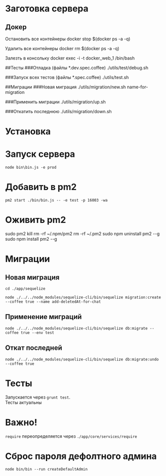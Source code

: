 # Заготовка сервера
## Докер
Остановить все контейнеры
docker stop $(docker ps -a -q)

Удалить все контейнеры
docker rm $(docker ps -a -q)

Залезть в консольку
docker exec -i -t docker_web_1 /bin/bash

##Тесты
###Отладка (файлы *.dev.spec.coffee)
./utils/test/debug.sh

###Запуск всех тестов (файлы *.spec.coffee)
./utils/test.sh

##Миграции
###Новая миграция
./utils/migration/new.sh name-for-migration

###Применить миграции
./utils/migration/up.sh

###Откатить последнюю
./utils/migration/down.sh








# Установка



# Запуск сервера
`node bin\bin.js -e prod`

# Добавить в pm2
`pm2 start ./bin/bin.js -- -e test -p 16003 -wa`


# Оживить pm2
sudo pm2 kill
rm -rf ~/.npm/pm2
rm -rf ~/.pm2
sudo npm uninstall pm2 --g
sudo npm install pm2 --g


# Миграции

## Новая миграция
`cd ./app/sequelize`

`node ./../../node_modules/sequelize-cli/bin/sequelize migration:create --coffee true --name add-deletedAt-for-chat`

## Применение миграций
`node ./../../node_modules/sequelize-cli/bin/sequelize db:migrate --coffee true --env test`

## Откат последней
`node ./../../node_modules/sequelize-cli/bin/sequelize db:migrate:undo --coffee true`


# Тесты
Запускается через `grunt test`.  
Тесты актуальны  


# Важно!
`require` переопределяется через `./app/core/services/require`


# Сброс пароля дефолтного админа
`node bin/bin --run createDefaultAdmin`
